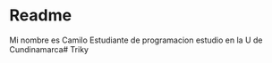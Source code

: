 # Readme
Mi nombre es Camilo
Estudiante de programacion
estudio en la U de Cundinamarca#   T r i k y  
 